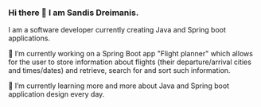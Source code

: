 ### Hi there 👋 I am Sandis Dreimanis.

I am a software developer currently creating Java and Spring boot applications.

🔭 I’m currently working on a Spring Boot app "Flight planner" which allows for the user to store information about flights (their departure/arrival cities and times/dates) and retrieve, search for and sort such information.

🌱 I’m currently learning more and more about Java and Spring boot application design every day.


<!--
**SandisD1/SandisD1** is a ✨ _special_ ✨ repository because its `README.md` (this file) appears on your GitHub profile.

Here are some ideas to get you started:

- 🔭 I’m currently working on ...
- 🌱 I’m currently learning ...
- 👯 I’m looking to collaborate on ...
- 🤔 I’m looking for help with ...
- 💬 Ask me about ...
- 📫 How to reach me: ...
- 😄 Pronouns: ...
- ⚡ Fun fact: ...
-->
